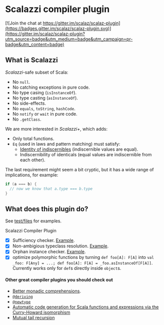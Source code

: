 # Scalazzi compiler plugin

[![Join the chat at https://gitter.im/scalaz/scalaz-plugin](https://badges.gitter.im/scalaz/scalaz-plugin.svg)](https://gitter.im/scalaz/scalaz-plugin?utm_source=badge&utm_medium=badge&utm_campaign=pr-badge&utm_content=badge)

## What is Scalazzi

*Scalazzi*-safe subset of Scala:
 * No `null`.
 * No catching exceptions in pure code.
 * No type casing (`isInstanceOf`).
 * No type casting (`asInstanceOf`).
 * No side-effects.
 * No `equals`, `toString`, `hashCode`.
 * No `notify` or `wait` in pure code.
 * No `.getClass`.
 
We are more interested in *Scalazzi+*, which adds:
 * Only total functions.
 * `Eq` (used in laws and pattern matching) must satisfy: 
   + [Identity of indiscernibles](https://en.wikipedia.org/wiki/Identity_of_indiscernibles) (indiscernible values are equal).
   + Indiscernibility of identicals (equal values are indiscernible from each other).

The last requirement might seem a bit cryptic, but it has a wide range of implications, for example:
```scala
if (a === b) {
  // now we know that a.type === b.type
}
```

## What does this plugin do?
See [test/files](plugin/src/test/files) for examples.

Scalazzi Compiler Plugin
 * [x] Sufficiency checker. [Example](plugin/src/test/files/neg/test_bifunctor.scala).
 * [x] Non-ambigious typeclass resolution. [Example](plugin/src/test/files/pos/ambigious_typeclass_parameters.scala).
 * [x] Orphan instance checker. [Example](plugin/src/test/files/neg/orphan_definitions.scala).
 * [x] optimize polymorphic functions by turning `def foo[A]: F[A]` into `val _foo: F[Any] = ...; def foo[A]: F[A] = _foo.asInstanceOf[F[A]]`. Currently works only for `def`s directly inside `object`s.

#### Other great compiler plugins you should check out
 * [Better monadic comprehensions](https://github.com/oleg-py/better-monadic-for).
 * [`@deriving`](https://gitlab.com/fommil/scalaz-deriving/)
 * [`@newtype`](https://github.com/estatico/scala-newtype)
 * [Automatic code generation for Scala functions and expressions via the Curry-Howard isomorphism](https://github.com/Chymyst/curryhoward)
 * [Mutual tail recursion](https://github.com/wheaties/TwoTails)
